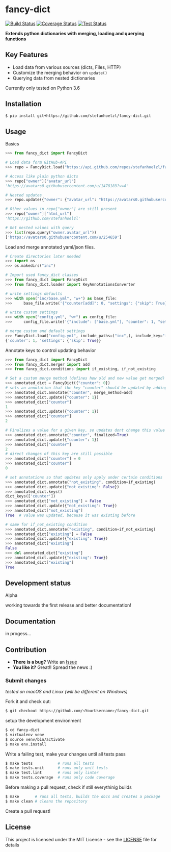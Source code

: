 # fancy-dict

[![Build Status](https://travis-ci.org/stefanhoelzl/fancy-dict.svg?branch=master)](https://travis-ci.org/stefanhoelzl/fancy-dict)
[![Coverage Status](https://coveralls.io/repos/github/stefanhoelzl/fancy-dict/badge.svg?branch=master)](https://coveralls.io/github/stefanhoelzl/fancy-dict?branch=master)
[![Test Status](https://raw.githubusercontent.com/stefanhoelzl/fancy-dict/ci-results/master/tests.png)](https://github.com/stefanhoelzl/fancy-dict/blob/ci-results/master/testresults.tap)

**Extends python dictionaries with merging, loading and querying functions**

## Key Features
* Load data from various sources (dicts, Files, HTTP)
* Customize the merging behavior on `update()`
* Querying data from nested dictionaries

Currently only tested on Python 3.6

## Installation
```bash
$ pip install git+https://github.com/stefanhoelzl/fancy-dict.git
````

## Usage
Basics
```python
>>> from fancy_dict import FancyDict

# Load data form GitHub-API
>>> repo = FancyDict.load("https://api.github.com/repos/stefanhoelzl/fancy-dict")

# Access like plain python dicts
>>> repo["owner"]["avatar_url"]
'https://avatars0.githubusercontent.com/u/1478183?v=4'

# Nested updates
>>> repo.update({"owner": {"avatar_url": "https://avatars0.githubusercontent.com/u/254659"}})

# Other values in repo["owner"] are still present
>>> repo["owner"]["html_url"]
'https://github.com/stefanhoelzl'

# Get nested values with query
>>> list(repo.query("owner.avatar_url"))
['https://avatars0.githubusercontent.com/u/254659']
```
Load and merge annotated yaml/json files.
```python
# Create directories later needed
>>> import os
>>> os.makedirs("inc")

# Import used fancy_dict classes
>>> from fancy_dict import FancyDict
>>> from fancy_dict.loader import KeyAnnotationsConverter

# write settings defaults
>>> with open("inc/base.yml", "w+") as base_file:
>>>     base_file.write('{"counter[add]": 0, "settings": {"skip": True}}')

# write custom settings
>>> with open("config.yml", "w+") as config_file:
>>>     config_file.write('{"include": ["base.yml"], "counter": 1, "settings": {"+skip": False, "?merge": True}}')

# merge custom and default settings
>>> FancyDict.load("config.yml", include_paths=("inc",), include_key="include", annotations_decoder=KeyAnnotationsConverter)
{'counter': 1, 'settings': {'skip': True}}
```
Annotate keys to control updating behavior
```python
>>> from fancy_dict import FancyDict
>>> from fancy_dict.merger import add
>>> from fancy_dict.conditions import if_existing, if_not_existing

# Set a custom merge method (defines how old and new value get merged)
>>> annotated_dict = FancyDict({"counter": 0})
# sets an annotation that the key "counter" should be updated by adding old and new value
>>> annotated_dict.annotate("counter", merge_method=add)
>>> annotated_dict.update({"counter": 1})
>>> annotated_dict["counter"]
1
>>> annotated_dict.update({"counter": 1})
>>> annotated_dict["counter"]
2

# Finalizes a value for a given key, so updates dont change this value
>>> annotated_dict.annotate("counter", finalized=True)
>>> annotated_dict.update({"counter": 1})
>>> annotated_dict["counter"]
2
# direct changes of this key are still possible
>>> annotated_dict["counter"] = 0
>>> annotated_dict["counter"]
0

# set annotations so that updates only apply under certain conditions
>>> annotated_dict.annotate("not_existing", condition=if_existing)
>>> annotated_dict.update({"not_existing": False})
>>> annotated_dict.keys()
dict_keys(['counter'])
>>> annotated_dict["not_existing"] = False
>>> annotated_dict.update({"not_existing": True})
>>> annotated_dict["not_existing"]
True  # value was updated, because it was existing before

# same for if_not_existing condition
>>> annotated_dict.annotate("existing", condition=if_not_existing)
>>> annotated_dict["existing"] = False
>>> annotated_dict.update({"existing": True})
>>> annotated_dict["existing"]
False
>>> del annotated_dict["existing"]
>>> annotated_dict.update({"existing": True})
>>> annotated_dict["existing"]
True
```
## Development status
Alpha

working towards the first release and better documentation!

## Documentation
in progess...

## Contribution
* **There is a bug?** Write an [Issue](https://github.com/stefanhoelzl/fancy-dict/issues)
* **You like it?** Great!! Spread the news :)

### Submit changes
_tested on macOS and Linux (will be different on Windows)_

Fork it and check out:
``` bash
$ git checkout https://github.com/<YourUsername>/fancy-dict.git
```
setup the development environment
```bash
$ cd fancy-dict
$ virtualenv venv
$ source venv/bin/activate
$ make env.install
```
Write a failing test, make your changes until all tests pass
```bash
$ make tests           # runs all tests
$ make tests.unit      # runs only unit tests
$ make test.lint       # runs only linter
$ make tests.coverage  # runs only code coverage
```
Before making a pull request, check if still everythinig builds
```bash
$ make       # runs all tests, builds the docs and creates a package
$ make clean # cleans the repository
```
Create a pull request!

## License
This project is licensed under the MIT License - see the [LICENSE](LICENSE) file for details
